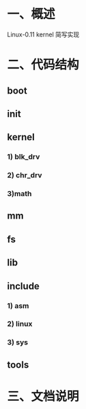 # 一、概述
Linux-0.11 kernel 简写实现

# 二、代码结构

## boot

## init

## kernel
 ### 1) blk_drv
 
 ### 2) chr_drv
 
 ### 3)math

## mm

## fs

## lib

## include
 
 ### 1) asm
 
 ### 2) linux
 
 ### 3) sys
 
## tools

# 三、文档说明


